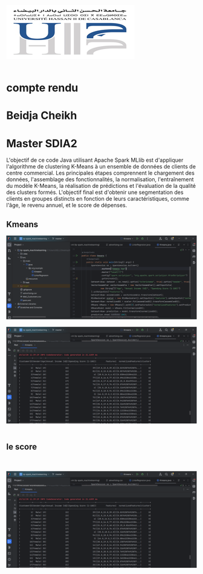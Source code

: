 <img src="images/img.png"><br><br>
<h2></h2>
<h1>compte rendu</h1>
<h1>Beidja Cheikh</h1>
<h1>Master SDIA2</h1>
L'objectif de ce code Java utilisant Apache Spark MLlib est d'appliquer l'algorithme de clustering K-Means à un ensemble de données 
de clients de centre commercial. Les principales étapes comprennent le chargement des données, l'assemblage des fonctionnalités, la normalisation, l'entraînement du modèle K-Means, la réalisation de prédictions et l'évaluation de la qualité des clusters formés. L'objectif final est d'obtenir une segmentation des clients en groupes distincts en fonction de leurs caractéristiques, comme l'âge, le revenu annuel, et le score de dépenses.
<h2>Kmeans</h2>
<img src="images/img2.png"><br><br>
<img src="images/img1.png"><br><br>
<h2>le score</h2><br><br>
<img src="images/img1.png"><br><br>